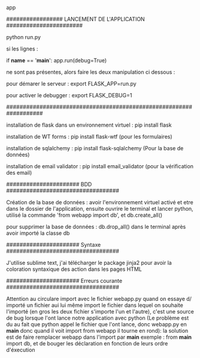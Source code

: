 app

################# LANCEMENT DE L'APPLICATION #######################

python run.py

si les lignes :

if __name__ == '__main__':
	app.run(debug=True)

ne sont pas présentes, alors faire les deux manipulation ci dessous :

pour démarer le serveur : export FLASK_APP=run.py

pour activer le debugger : export FLASK_DEBUG=1

###################################################################


installation de flask dans un environnement virtuel : pip install flask

installation de WT forms : pip install flask-wtf					(pour les formulaires)

installation de sqlalchemy : pip install flask-sqlalchemy			(Pour la base de données)

installation de email validator : pip install email_validator 		(pour la vérification des email)

###################### BDD ##################################

Création de la base de données : avoir l'environnement virtuel activé et etre dans le dossier de l'application, ensuite ouvrire le terminal et lancer python, utilisé la commande 'from webapp import db', et db.create_all()

pour supprimer la base de données : db.drop_all() dans le terminal après avoir importé la classe db

###################### Syntaxe ##################################

J'utilise sublime text, j'ai télécharger le package jinja2 pour avoir la coloration syntaxique des action dans les pages HTML


###################### Erreurs courante ##################################

Attention au circulare import avec le fichier webapp.py quand on essaye d/ importé un fichier aui lui même import le fichier dans lequel on souhaite l'importé (en gros les deux fichier s'importe l'un et l'autre), c'est une source de bug lorsque l'ont lance notre application avec python
(Le problème est du au fait que python appel le fichier que l'ont lance, donc webapp.py en __main__ donc quand il voit import from webapp il tourne en rond): la solution est de faire remplacer webapp dans l'import par __main__ exemple : from __main__ import db, et de bouger les déclaration en fonction de leurs ordre d'éxecution